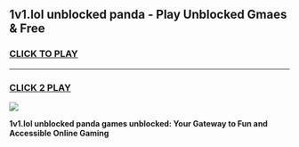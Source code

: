 
## 1v1.lol unblocked panda - Play Unblocked Gmaes & Free
<h3>
<a href="https://news.freeplayer.one?title=1v1.lol_unblocked_panda&ref=23F">CLICK TO PLAY</a></h3>
<hr>

<h3>
<a href="https://news.freeplayer.one?title=1v1.lol_unblocked_panda&ref=23F">CLICK 2 PLAY</a>
  
</h3>

<a href="https://news.freeplayer.one?title=1v1.lol_unblocked_panda&ref=23F/"><img src="https://clearcache.store/games.png"></a>


**1v1.lol unblocked panda games unblocked: Your Gateway to Fun and Accessible Online Gaming**
